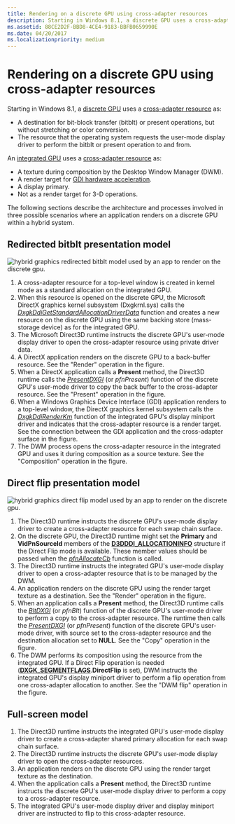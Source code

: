 ```yaml
---
title: Rendering on a discrete GPU using cross-adapter resources
description: Starting in Windows 8.1, a discrete GPU uses a cross-adapter resource as A destination for bit-block transfer (bitblt) or present operations, but without stretching or color conversion.The resource that the operating system requests the user-mode display driver to perform the bitblt or present operation to and from.integrated GPU uses a cross-adapter resource as A texture during composition by the Desktop Window Manager (DWM).A render target for GDI hardware acceleration.A display primary.Not as a render target for 3-D operations.
ms.assetid: 88CE2D2F-BBD8-4CE4-9183-BBFB0659990E
ms.date: 04/20/2017
ms.localizationpriority: medium
---
```


# <span id="display.rendering_on_a_discrete_gpu_using_cross-adapter_resources"></span>Rendering on a discrete GPU using cross-adapter resources


Starting in Windows 8.1, a [discrete GPU](using-cross-adapter-resources-in-a-hybrid-system.md) uses a [cross-adapter resource](using-cross-adapter-resources-in-a-hybrid-system.md) as:

-   A destination for bit-block transfer (bitblt) or present operations, but without stretching or color conversion.
-   The resource that the operating system requests the user-mode display driver to perform the bitblt or present operation to and from.

An [integrated GPU](using-cross-adapter-resources-in-a-hybrid-system.md) uses a [cross-adapter resource](using-cross-adapter-resources-in-a-hybrid-system.md) as:

-   A texture during composition by the Desktop Window Manager (DWM).
-   A render target for [GDI hardware acceleration](gdi-hardware-acceleration.md).
-   A display primary.
-   Not as a render target for 3-D operations.

The following sections describe the architecture and processes involved in three possible scenarios where an application renders on a discrete GPU within a hybrid system.

## <span id="redirected_bitblt_model"></span><span id="REDIRECTED_BITBLT_MODEL"></span>Redirected bitblt presentation model


![hybrid graphics redirected bitblt model used by an app to render on the discrete gpu.](images/hybrid-graphics-arch-blit.png)

1.  A cross-adapter resource for a top-level window is created in kernel mode as a standard allocation on the integrated GPU.
2.  When this resource is opened on the discrete GPU, the Microsoft DirectX graphics kernel subsystem (Dxgkrnl.sys) calls the [*DxgkDdiGetStandardAllocationDriverData*](/windows-hardware/drivers/ddi/d3dkmddi/nc-d3dkmddi-dxgkddi_getstandardallocationdriverdata) function and creates a new resource on the discrete GPU using the same backing store (mass-storage device) as for the integrated GPU.
3.  The Microsoft Direct3D runtime instructs the discrete GPU's user-mode display driver to open the cross-adapter resource using private driver data.
4.  A DirectX application renders on the discrete GPU to a back-buffer resource. See the "Render" operation in the figure.
5.  When a DirectX application calls a **Present** method, the Direct3D runtime calls the [*PresentDXGI*](/windows-hardware/drivers/ddi/dxgiddi/ns-dxgiddi-dxgi_ddi_base_functions) (or *pfnPresent*) function of the discrete GPU's user-mode driver to copy the back buffer to the cross-adapter resource. See the "Present" operation in the figure.
6.  When a Windows Graphics Device Interface (GDI) application renders to a top-level window, the DirectX graphics kernel subsystem calls the [*DxgkDdiRenderKm*](/windows-hardware/drivers/ddi/d3dkmddi/nc-d3dkmddi-dxgkddi_renderkm) function of the integrated GPU's display miniport driver and indicates that the cross-adapter resource is a render target. See the connection between the GDI application and the cross-adapter surface in the figure.
7.  The DWM process opens the cross-adapter resource in the integrated GPU and uses it during composition as a source texture. See the "Composition" operation in the figure.

## <span id="direct_flip_model"></span><span id="DIRECT_FLIP_MODEL"></span>Direct flip presentation model


![hybrid graphics direct flip model used by an app to render on the discrete gpu.](images/hybrid-graphics-arch-flip.png)

1.  The Direct3D runtime instructs the discrete GPU's user-mode display driver to create a cross-adapter resource for each swap chain surface.
2.  On the discrete GPU, the Direct3D runtime might set the **Primary** and **VidPnSourceId** members of the [**D3DDDI\_ALLOCATIONINFO**](/windows-hardware/drivers/ddi/d3dukmdt/ns-d3dukmdt-_d3dddi_allocationinfo) structure if the Direct Flip mode is available. These member values should be passed when the [*pfnAllocateCb*](/windows-hardware/drivers/ddi/d3dumddi/nc-d3dumddi-pfnd3dddi_allocatecb) function is called.
3.  The Direct3D runtime instructs the integrated GPU's user-mode display driver to open a cross-adapter resource that is to be managed by the DWM.
4.  An application renders on the discrete GPU using the render target texture as a destination. See the "Render" operation in the figure.
5.  When an application calls a **Present** method, the Direct3D runtime calls the [*BltDXGI*](/windows-hardware/drivers/ddi/dxgiddi/ns-dxgiddi-dxgi_ddi_base_functions) (or *pfnBlt*) function of the discrete GPU's user-mode driver to perform a copy to the cross-adapter resource. The runtime then calls the [*PresentDXGI*](/windows-hardware/drivers/ddi/dxgiddi/ns-dxgiddi-dxgi_ddi_base_functions) (or *pfnPresent*) function of the discrete GPU's user-mode driver, with source set to the cross-adapter resource and the destination allocation set to **NULL**. See the "Copy" operation in the figure.
6.  The DWM performs its composition using the resource from the integrated GPU. If a Direct Flip operation is needed ([**DXGK\_SEGMENTFLAGS**](/windows-hardware/drivers/ddi/d3dkmddi/ns-d3dkmddi-_dxgk_segmentflags).**DirectFlip** is set), DWM instructs the integrated GPU's display miniport driver to perform a flip operation from one cross-adapter allocation to another. See the "DWM flip" operation in the figure.

## <span id="fullscreen_model"></span><span id="FULLSCREEN_MODEL"></span>Full-screen model


1.  The Direct3D runtime instructs the integrated GPU's user-mode display driver to create a cross-adapter shared primary allocation for each swap chain surface.
2.  The Direct3D runtime instructs the discrete GPU's user-mode display driver to open the cross-adapter resources.
3.  An application renders on the discrete GPU using the render target texture as the destination.
4.  When the application calls a **Present** method, the Direct3D runtime instructs the discrete GPU's user-mode display driver to perform a copy to a cross-adapter resource.
5.  The integrated GPU's user-mode display driver and display miniport driver are instructed to flip to this cross-adapter resource.

 

